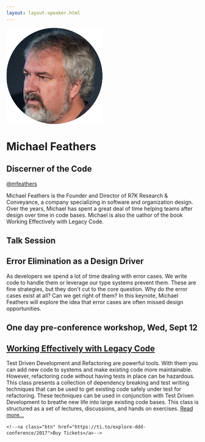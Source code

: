 ```yaml
---
layout: layout-speaker.html
---
```


<div class="container section featured-speaker">
  <div class="row">
  <div class="col-xs-12 col-sm-2 img-container">
    <img class="speaker-page-img" src="../img/speakers/Michael-Feathers-ON.png" />
  </div>
  <div class="col-xs-12 col-sm-10 copy-container">
    <h1 class="speaker-header">Michael Feathers</h1>
    <h2 class="speaker-subtitle">Discerner of the Code</h2>
    <p class="copy"><a class="speaker-handle" href="https://twitter.com/mfeathers" target="_blank">@mfeathers</a></p>
    <p class="copy">Michael Feathers is the Founder and Director of R7K Research &amp; Conveyance, a company specializing in software and organization design. Over the years, Michael has spent a great deal of time helping teams after design over time in code bases. Michael is also the uathor of the book Working Effectively with Legacy Code.</p>
    <h2 class="speaker-subheader">Talk Session</h2>
    <h2 class="speaker-subheader gold">Error Elimination as a Design Driver</h2>
      <p class="copy">As developers we spend a lot of time dealing with error cases. We write code to handle them or leverage our type systems prevent them. These are fine strategies, but they don't cut to the core question. Why do the error cases exist at all? Can we get right of them? In this keynote, Michael Feathers will explore the idea that error cases are often missed design opportunities. </p>
      <h2 class="speaker-subheader">One day pre-conference workshop, Wed, Sept 12</h2>
      <h2 class="speaker-subheader"><a href="../workshops/working-effectively-with-legacy-code.html">Working Effectively with Legacy Code</a></h2>
      <p class="copy">Test Driven Development and Refactoring are powerful tools. With them you can add new code to systems and make existing code more maintainable. However, refactoring code without having tests in place can be hazardous. This class presents a collection of dependency breaking and test writing techniques that can be used to get existing code safely under test for refactoring. These techniques can be used in conjunction with Test Driven Development to breathe new life into large existing code bases. This class is structured as a set of lectures, discussions, and hands on exercises. <a href="../workshops/working-effectively-with-legacy-code.html">Read more...</a></p>

    <!--<a class="btn" href="https://ti.to/explore-ddd-conference/2017">Buy Tickets</a>-->

  </div>
</div>
</div>
